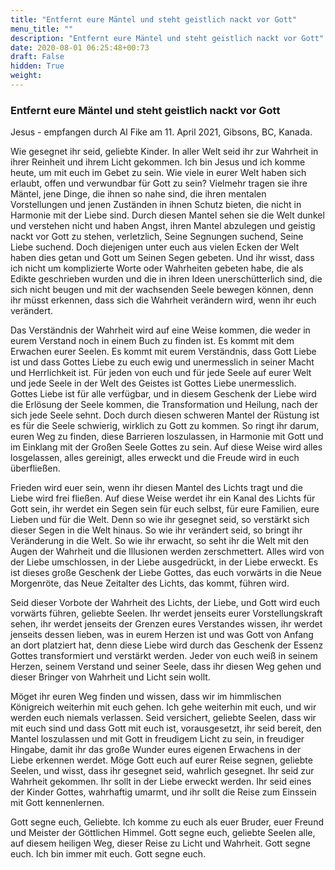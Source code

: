 ```yaml
---
title: "Entfernt eure Mäntel und steht geistlich nackt vor Gott"
menu_title: ""
description: "Entfernt eure Mäntel und steht geistlich nackt vor Gott"
date: 2020-08-01 06:25:48+00:73
draft: False
hidden: True
weight:
---
```

### Entfernt eure Mäntel und steht geistlich nackt vor Gott

Jesus - empfangen durch Al Fike am 11. April 2021, Gibsons, BC, Kanada.

Wie gesegnet ihr seid, geliebte Kinder. In aller Welt seid ihr zur Wahrheit in ihrer Reinheit und ihrem Licht gekommen. Ich bin Jesus und ich komme heute, um mit euch im Gebet zu sein. Wie viele in eurer Welt haben sich erlaubt, offen und verwundbar für Gott zu sein? Vielmehr tragen sie ihre Mäntel, jene Dinge, die ihnen so nahe sind, die ihren mentalen Vorstellungen und jenen Zuständen in ihnen Schutz bieten, die nicht in Harmonie mit der Liebe sind. Durch diesen Mantel sehen sie die Welt dunkel und verstehen nicht und haben Angst, ihren Mantel abzulegen und geistig nackt vor Gott zu stehen, verletzlich, Seine Segnungen suchend, Seine Liebe suchend. Doch diejenigen unter euch aus vielen Ecken der Welt haben dies getan und Gott um Seinen Segen gebeten. Und ihr wisst, dass ich nicht um komplizierte Worte oder Wahrheiten gebeten habe, die als Edikte geschrieben wurden und die in ihren Ideen unerschütterlich sind, die sich nicht beugen und mit der wachsenden Seele bewegen können, denn ihr müsst erkennen, dass sich die Wahrheit verändern wird, wenn ihr euch verändert.

Das Verständnis der Wahrheit wird auf eine Weise kommen, die weder in eurem Verstand noch in einem Buch zu finden ist. Es kommt mit dem Erwachen eurer Seelen. Es kommt mit eurem Verständnis, dass Gott Liebe ist und dass Gottes Liebe zu euch ewig und unermesslich in seiner Macht und Herrlichkeit ist. Für jeden von euch und für jede Seele auf eurer Welt und jede Seele in der Welt des Geistes ist Gottes Liebe unermesslich. Gottes Liebe ist für alle verfügbar, und in diesem Geschenk der Liebe wird die Erlösung der Seele kommen, die Transformation und Heilung, nach der sich jede Seele sehnt. Doch durch diesen schweren Mantel der Rüstung ist es für die Seele schwierig, wirklich zu Gott zu kommen. So ringt ihr darum, euren Weg zu finden, diese Barrieren loszulassen, in Harmonie mit Gott und im Einklang mit der Großen Seele Gottes zu sein. Auf diese Weise wird alles losgelassen, alles gereinigt, alles erweckt und die Freude wird in euch überfließen.

Frieden wird euer sein, wenn ihr diesen Mantel des Lichts tragt und die Liebe wird frei fließen. Auf diese Weise werdet ihr ein Kanal des Lichts für Gott sein, ihr werdet ein Segen sein für euch selbst, für eure Familien, eure Lieben und für die Welt. Denn so wie ihr gesegnet seid, so verstärkt sich dieser Segen in die Welt hinaus. So wie ihr verändert seid, so bringt ihr Veränderung in die Welt. So wie ihr erwacht, so seht ihr die Welt mit den Augen der Wahrheit und die Illusionen werden zerschmettert. Alles wird von der Liebe umschlossen, in der Liebe ausgedrückt, in der Liebe erweckt. Es ist dieses große Geschenk der Liebe Gottes, das euch vorwärts in die Neue Morgenröte, das Neue Zeitalter des Lichts, das kommt, führen wird.

Seid dieser Vorbote der Wahrheit des Lichts, der Liebe, und Gott wird euch vorwärts führen, geliebte Seelen. Ihr werdet jenseits eurer Vorstellungskraft sehen, ihr werdet jenseits der Grenzen eures Verstandes wissen, ihr werdet jenseits dessen lieben, was in eurem Herzen ist und was Gott von Anfang an dort platziert hat, denn diese Liebe wird durch das Geschenk der Essenz Gottes transformiert und verstärkt werden. Jeder von euch weiß in seinem Herzen, seinem Verstand und seiner Seele, dass ihr diesen Weg gehen und dieser Bringer von Wahrheit und Licht sein wollt.

Möget ihr euren Weg finden und wissen, dass wir im himmlischen Königreich weiterhin mit euch gehen. Ich gehe weiterhin mit euch, und wir werden euch niemals verlassen. Seid versichert, geliebte Seelen, dass wir mit euch sind und dass Gott mit euch ist, vorausgesetzt, ihr seid bereit, den Mantel loszulassen und mit Gott in freudigem Licht zu sein, in freudiger Hingabe, damit ihr das große Wunder eures eigenen Erwachens in der Liebe erkennen werdet. Möge Gott euch auf eurer Reise segnen, geliebte Seelen, und wisst, dass ihr gesegnet seid, wahrlich gesegnet. Ihr seid zur Wahrheit gekommen. Ihr sollt in der Liebe erweckt werden. Ihr seid eines der Kinder Gottes, wahrhaftig umarmt, und ihr sollt die Reise zum Einssein mit Gott kennenlernen.

Gott segne euch, Geliebte. Ich komme zu euch als euer Bruder, euer Freund und Meister der Göttlichen Himmel. Gott segne euch, geliebte Seelen alle, auf diesem heiligen Weg, dieser Reise zu Licht und Wahrheit. Gott segne euch. Ich bin immer mit euch. Gott segne euch.
